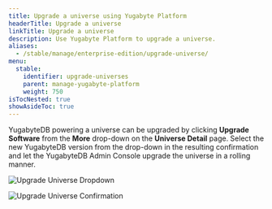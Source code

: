 ```yaml
---
title: Upgrade a universe using Yugabyte Platform
headerTitle: Upgrade a universe
linkTitle: Upgrade a universe
description: Use Yugabyte Platform to upgrade a universe.
aliases:
  - /stable/manage/enterprise-edition/upgrade-universe/
menu:
  stable:
    identifier: upgrade-universes
    parent: manage-yugabyte-platform
    weight: 750
isTocNested: true
showAsideToc: true
---
```


YugabyteDB powering a universe can be upgraded by clicking **Upgrade Software** from the **More** drop-down on the **Universe Detail** page. Select the new YugabyteDB version from the drop-down in the resulting confirmation and let the YugabyteDB Admin Console upgrade the universe in a rolling manner.

![Upgrade Universe Dropdown](/images/ee/upgrade-univ-1.png)

![Upgrade Universe Confirmation](/images/ee/upgrade-univ-2.png)
